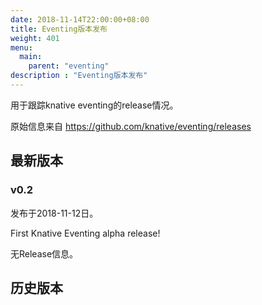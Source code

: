 ```yaml
---
date: 2018-11-14T22:00:00+08:00
title: Eventing版本发布
weight: 401
menu:
  main:
    parent: "eventing"
description : "Eventing版本发布"
---
```


用于跟踪knative eventing的release情况。

原始信息来自 https://github.com/knative/eventing/releases

## 最新版本

### v0.2

发布于2018-11-12日。

First Knative Eventing alpha release!

无Release信息。

## 历史版本



